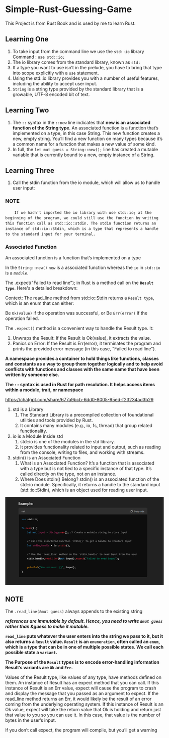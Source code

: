 # Simple-Rust-Guessing-Game

This Project is from Rust Book and is used by me to learn Rust.

## Learning One

1. To take input from the command line we use the `std::io` library
   Command : `use std::io;`
2. The io library comes from the standard library, known as `std:`
3. If a type you want to use isn’t in the prelude, you have to bring that type into scope explicitly with a `use` statement.
4. Using the std::io library provides you with a number of useful features, including the ability to accept user input.
5. `String` is a string type provided by the standard library that is a growable, UTF-8 encoded bit of text.

## Learning Two

1. The `::` syntax in the `::new` line indicates that **new is an associated function of the String type**. An associated function is a function that’s implemented on a type, in this case String. This new function creates a new, empty string. You’ll find a new function on many types because it’s a common name for a function that makes a new value of some kind.
2. In full, the `let mut guess = String::new();` line has created a mutable variable that is currently bound to a new, empty instance of a String.

## Learning Three

1. Call the stdin function from the io module, which will allow us to handle user input:

### **NOTE**

`    If we hadn’t imported the io library with use std::io; at the beginning of the program, we could still use the function by writing this function call as std::io::stdin. The stdin function returns an instance of std::io::Stdin, which is a type that represents a handle to the standard input for your terminal.`

### Associated Function

An associated function is a function that’s implemented on a type

In the `String::new()` `new` is a associated function whereas the `io` in `std::io` is a _`module`_.

The .expect("Failed to read line"); in Rust is a method call on the **`Result type`**. Here's a detailed breakdown:

Context:
The read_line method from std::io::Stdin returns a `Result type`, which is an enum that can either:

Be `Ok(value)` if the operation was successful, or
Be `Err(error)` if the operation failed.

The `.expect()` method is a convenient way to handle the Result type. It:

1. Unwraps the Result: If the Result is Ok(value), it extracts the value.
2. Panics on Error: If the Result is Err(error), it terminates the program and prints the provided error message (in this case, "Failed to read line").

**A namespace provides a container to hold things like functions, classes and constants as a way to group them together logically and to help avoid conflicts with functions and classes with the same name that have been written by someone else.**

**The `::` syntax is used in Rust for path resolution. It helps access items within a module, trait, or namespace**

https://chatgpt.com/share/677a9bcb-6dd0-8005-95ed-f23234ad3b29

1. std is a Library
   1. The Standard Library is a precompiled collection of foundational utilities and tools provided by Rust.
   2. It contains many modules (e.g., io, fs, thread) that group related functionality.
2. io is a Module Inside std
   1. std::io is one of the modules in the std library.
   2. It provides functionality related to input and output, such as reading from the console, writing to files, and working with streams.
3. stdin() is an Associated Function
   1. What is an Associated Function?
      It’s a function that is associated with a type but is not tied to a specific instance of that type.
      It’s called directly on the type, not on an instance.
   2. Where Does stdin() Belong?
      stdin() is an associated function of the std::io module. Specifically, it returns a handle to the standard input (std::io::Stdin), which is an object used for reading user input.

![Image of the Library Module and Associated Function](./Pictures/libmodasso.png)

## NOTE

The `.read_line(&mut guess)` always appends to the existing string

**_references are immutable by default. Hence, you need to write `&mut guess` rather than &guess to make it mutable._**

**`read_line` puts whatever the user enters into the string we pass to it, but it also returns a `Result` value. `Result` is an `enumeration`, often called an `enum`, which is a type that can be in one of multiple possible states. We call each possible state a `variant`.**

**The Purpose of the `Result` types is to encode error-handling information**
**Result’s variants are `Ok` and `Err`.**

Values of the Result type, like values of any type, have methods defined on them. An instance of Result has an expect method that you can call. If this instance of Result is an Err value, expect will cause the program to crash and display the message that you passed as an argument to expect. If the read_line method returns an Err, it would likely be the result of an error coming from the underlying operating system. If this instance of Result is an Ok value, expect will take the return value that Ok is holding and return just that value to you so you can use it. In this case, that value is the number of bytes in the user’s input.

If you don’t call expect, the program will compile, but you’ll get a warning
